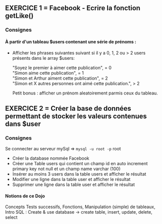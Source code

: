 ## EXERCICE 1 = Facebook - Ecrire la fonction getLike()
### Consignes
#### À partir d'un tableau $users contenant une série de prénoms : 
- Afficher les phrases suivantes suivant si il y a 0, 1, 2 ou > 2 users présents dans le array $users:

  "Soyez le premier à aimer cette publication", = 0 <br>
  "Simon aime cette publication", = 1 <br>
  "Simon et Arthur aiment cette publication", = 2 <br>
  "Simon et X autres personnes ont aimé cette publication.", > 2 <br>

  Petit bonus : afficher un prénom aleatoirement parmis ceux du tableau.

## EXERCICE 2 = Créer la base de données permettant de stocker les valeurs contenues dans $user
### Consignes
Se connecter au serveur mySql => <code>mysql -u root -p</code> root
- Créer la database nommée Facebook
- Créer une Table users qui contient un champ id en auto increment primary key not null et un champ name varchar (100)
- Insérer au moins 3 users dans la table users et afficher le résultat
- Modifier une ligne dans la table user et afficher le résultat
- Supprimer une ligne dans la table user et afficher le résultat

#### Notions de ce Dojo 
Concepts
Tests successifs,
Fonctions,
Manipulation (simple) de tableaux,
Intro SQL : Create & use database -> create table, insert, update, delete, select 
